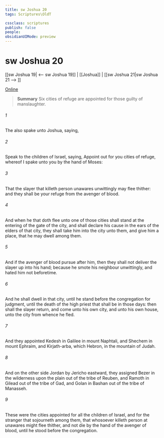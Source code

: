 ```yaml
---
title: sw Joshua 20
tags: Scriptures\OldT

cssclass: scriptures
publish: false
people:
obsidianUIMode: preview
---
```


# sw Joshua 20
[[sw Joshua 19| <-- sw Joshua 19]] | [[Joshua]] | [[sw Joshua 21|sw Joshua 21 --> ]]

[Online](https://churchofjesuschrist.org/study/scriptures/ot/josh/20?lang=eng)

> __Summary__
Six cities of refuge are appointed for those guilty of manslaughter.

###### 1 
The  also spake unto Joshua, saying,

###### 2 
Speak to the children of Israel, saying, Appoint out for you cities of refuge, whereof I spake unto you by the hand of Moses:

###### 3 
That the slayer that killeth  person unawares  unwittingly may flee thither: and they shall be your refuge from the avenger of blood.

###### 4 
And when he that doth flee unto one of those cities shall stand at the entering of the gate of the city, and shall declare his cause in the ears of the elders of that city, they shall take him into the city unto them, and give him a place, that he may dwell among them.

###### 5 
And if the avenger of blood pursue after him, then they shall not deliver the slayer up into his hand; because he smote his neighbour unwittingly, and hated him not beforetime.

###### 6 
And he shall dwell in that city, until he stand before the congregation for judgment,  until the death of the high priest that shall be in those days: then shall the slayer return, and come unto his own city, and unto his own house, unto the city from whence he fled.

###### 7 
And they appointed Kedesh in Galilee in mount Naphtali, and Shechem in mount Ephraim, and Kirjath-arba, which  Hebron, in the mountain of Judah.

###### 8 
And on the other side Jordan by Jericho eastward, they assigned Bezer in the wilderness upon the plain out of the tribe of Reuben, and Ramoth in Gilead out of the tribe of Gad, and Golan in Bashan out of the tribe of Manasseh.

###### 9 
These were the cities appointed for all the children of Israel, and for the stranger that sojourneth among them, that whosoever killeth  person at unawares might flee thither, and not die by the hand of the avenger of blood, until he stood before the congregation.

